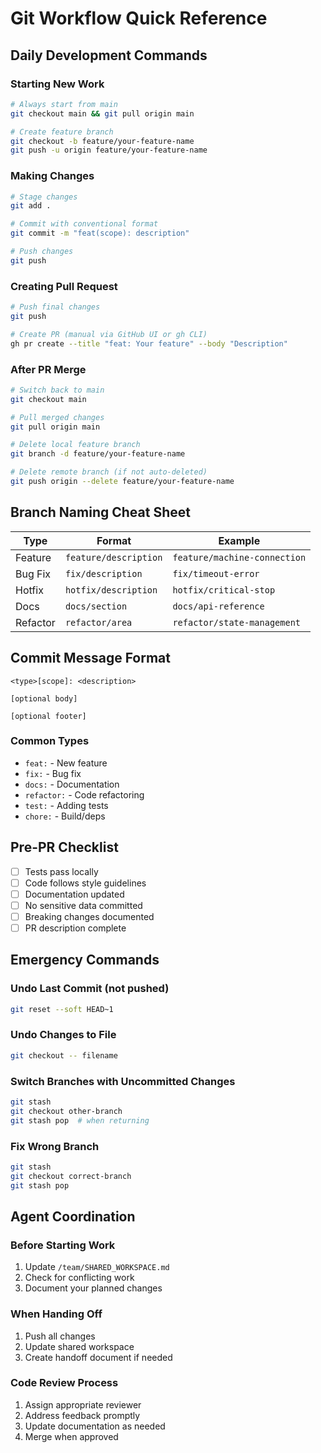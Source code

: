 # Git Workflow Quick Reference

## Daily Development Commands

### Starting New Work
```bash
# Always start from main
git checkout main && git pull origin main

# Create feature branch
git checkout -b feature/your-feature-name
git push -u origin feature/your-feature-name
```

### Making Changes
```bash
# Stage changes
git add .

# Commit with conventional format
git commit -m "feat(scope): description"

# Push changes
git push
```

### Creating Pull Request
```bash
# Push final changes
git push

# Create PR (manual via GitHub UI or gh CLI)
gh pr create --title "feat: Your feature" --body "Description"
```

### After PR Merge
```bash
# Switch back to main
git checkout main

# Pull merged changes
git pull origin main

# Delete local feature branch
git branch -d feature/your-feature-name

# Delete remote branch (if not auto-deleted)
git push origin --delete feature/your-feature-name
```

## Branch Naming Cheat Sheet

| Type | Format | Example |
|------|---------|---------|
| Feature | `feature/description` | `feature/machine-connection` |
| Bug Fix | `fix/description` | `fix/timeout-error` |
| Hotfix | `hotfix/description` | `hotfix/critical-stop` |
| Docs | `docs/section` | `docs/api-reference` |
| Refactor | `refactor/area` | `refactor/state-management` |

## Commit Message Format

```
<type>[scope]: <description>

[optional body]

[optional footer]
```

### Common Types
- `feat:` - New feature
- `fix:` - Bug fix  
- `docs:` - Documentation
- `refactor:` - Code refactoring
- `test:` - Adding tests
- `chore:` - Build/deps

## Pre-PR Checklist

- [ ] Tests pass locally
- [ ] Code follows style guidelines
- [ ] Documentation updated
- [ ] No sensitive data committed
- [ ] Breaking changes documented
- [ ] PR description complete

## Emergency Commands

### Undo Last Commit (not pushed)
```bash
git reset --soft HEAD~1
```

### Undo Changes to File
```bash
git checkout -- filename
```

### Switch Branches with Uncommitted Changes
```bash
git stash
git checkout other-branch
git stash pop  # when returning
```

### Fix Wrong Branch
```bash
git stash
git checkout correct-branch
git stash pop
```

## Agent Coordination

### Before Starting Work
1. Update `/team/SHARED_WORKSPACE.md`
2. Check for conflicting work
3. Document your planned changes

### When Handing Off
1. Push all changes
2. Update shared workspace
3. Create handoff document if needed

### Code Review Process
1. Assign appropriate reviewer
2. Address feedback promptly  
3. Update documentation as needed
4. Merge when approved